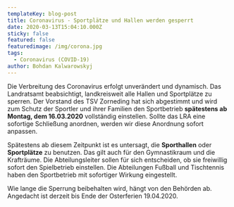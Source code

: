 ```yaml
---
templateKey: blog-post
title: Coronavirus - Sportplätze und Hallen werden gesperrt
date: 2020-03-13T15:04:10.000Z
sticky: false
featured: false
featuredimage: /img/corona.jpg
tags:
  - Coronavirus (COVID-19)
author: Bohdan Kalwarowskyj
---
```

Die Verbreitung des Coronavirus erfolgt unverändert und dynamisch. Das Landratsamt beabsichtigt, landkreisweit alle Hallen und Sportplätze zu sperren.
Der Vorstand des TSV Zorneding hat sich abgestimmt und wird zum Schutz der Sportler und ihrer Familien den Sportbetrieb **spätestens ab Montag, dem 16.03.2020** vollständig einstellen. Sollte das LRA eine sofortige Schließung anordnen, werden wir diese Anordnung sofort anpassen.


Spätestens ab diesem Zeitpunkt ist es untersagt, die **Sporthallen** oder **Sportplätze** zu benutzen. Das gilt auch für den Gymnastikraum und die Krafträume. Die Abteilungsleiter sollen für sich entscheiden, ob sie freiwillig sofort den Spielbetrieb einstellen. Die Abteilungen Fußball und Tischtennis haben den Sportbetrieb mit sofortiger Wirkung eingestellt.


Wie lange die Sperrung beibehalten wird, hängt von den Behörden ab. Angedacht ist derzeit bis Ende der Osterferien 19.04.2020.
